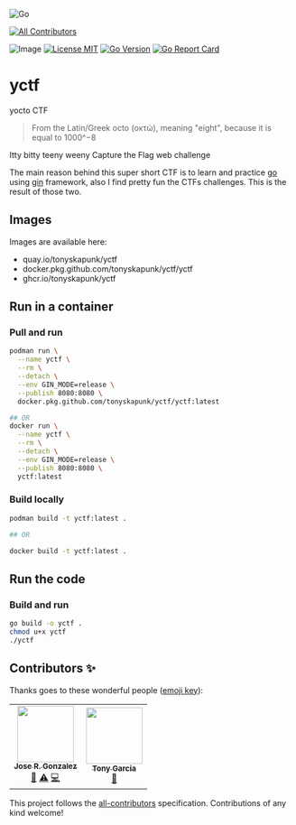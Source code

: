 ![Go](https://github.com/tonyskapunk/yctf/workflows/Go/badge.svg)
<!-- ALL-CONTRIBUTORS-BADGE:START - Do not remove or modify this section -->
[![All Contributors](https://img.shields.io/badge/all_contributors-2-orange.svg?style=flat-square)](#contributors-)
<!-- ALL-CONTRIBUTORS-BADGE:END -->
![Image](https://github.com/tonyskapunk/yctf/workflows/Image/badge.svg)
[![License MIT](https://img.shields.io/github/license/tonyskapunk/yctf?style=plastic)](https://github.com/tonyskapunk/yctf/blob/main/LICENSE)
[![Go Version](https://img.shields.io/github/go-mod/go-version/tonyskapunk/yctf?style=plastic)](https://github.com/tonyskapunk/yctf/)
[![Go Report Card](https://goreportcard.com/badge/github.com/tonyskapunk/yctf)](https://goreportcard.com/report/github.com/tonyskapunk/yctf)

# yctf

yocto CTF

> From the Latin/Greek octo (οκτώ), meaning "eight", because it is equal to 1000^−8

Itty bitty teeny weeny Capture the Flag web challenge

The main reason behind this super short CTF is to learn and practice [go](https://go.dev/) using [gin](https://github.com/gin-gonic/gin) framework, also I find pretty fun the CTFs challenges.  This is the result of those two.

## Images

Images are available here:

- quay.io/tonyskapunk/yctf
- docker.pkg.github.com/tonyskapunk/yctf/yctf
- ghcr.io/tonyskapunk/yctf

## Run in a container

### Pull and run

```bash
podman run \
  --name yctf \
  --rm \
  --detach \
  --env GIN_MODE=release \
  --publish 8080:8080 \
  docker.pkg.github.com/tonyskapunk/yctf/yctf:latest

## OR
docker run \
  --name yctf \
  --rm \
  --detach \
  --env GIN_MODE=release \
  --publish 8080:8080 \
  yctf:latest
```

### Build locally

```bash
podman build -t yctf:latest .

## OR

docker build -t yctf:latest .
```

## Run the code

### Build and run

```bash
go build -o yctf .
chmod u+x yctf
./yctf
```

## Contributors ✨

Thanks goes to these wonderful people ([emoji key](https://allcontributors.org/docs/en/emoji-key)):

<!-- ALL-CONTRIBUTORS-LIST:START - Do not remove or modify this section -->
<!-- prettier-ignore-start -->
<!-- markdownlint-disable -->
<table>
  <tr>
    <td align="center"><a href="https://github.com/komish"><img src="https://avatars0.githubusercontent.com/u/1837593?v=4" width="100px;" alt=""/><br /><sub><b>Jose R. Gonzalez</b></sub></a><br /><a href="https://github.com/tonyskapunk/yctf/commits?author=komish" title="Documentation">📖</a> <a href="https://github.com/tonyskapunk/yctf/commits?author=komish" title="Tests">⚠️</a> <a href="https://github.com/tonyskapunk/yctf/commits?author=komish" title="Code">💻</a></td>
    <td align="center"><a href="https://tonyskapunk.net"><img src="https://avatars0.githubusercontent.com/u/116447?v=4" width="100px;" alt=""/><br /><sub><b>Tony Garcia</b></sub></a><br /><a href="https://github.com/tonyskapunk/yctf/commits?author=tonyskapunk" title="Documentation">📖</a></td>
  </tr>
</table>

<!-- markdownlint-enable -->
<!-- prettier-ignore-end -->
<!-- ALL-CONTRIBUTORS-LIST:END -->

This project follows the [all-contributors](https://github.com/all-contributors/all-contributors) specification. Contributions of any kind welcome!